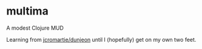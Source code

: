 multima
=======

A modest Clojure MUD

Learning from [jcromartie/dunjeon](https://github.com/jcromartie/dunjeon) until I (hopefully) get on my own two feet.
